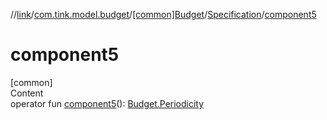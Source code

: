 //[link](../../../index.md)/[com.tink.model.budget](../../index.md)/[[common]Budget](../index.md)/[Specification](index.md)/[component5](component5.md)



# component5  
[common]  
Content  
operator fun [component5](component5.md)(): [Budget.Periodicity](../-periodicity/index.md)  



